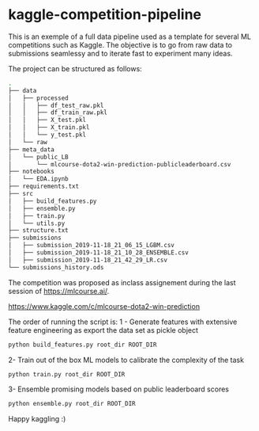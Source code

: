 # kaggle-competition-pipeline
This is an exemple of a full data pipeline used as a template for several ML competitions such as Kaggle. The objective is to go from raw data to submissions seamlessy and to iterate fast to experiment many ideas.

The project can be structured as follows:
```bash
.
├── data
│   ├── processed
│   │   ├── df_test_raw.pkl
│   │   ├── df_train_raw.pkl
│   │   ├── X_test.pkl
│   │   ├── X_train.pkl
│   │   └── y_test.pkl
│   └── raw
├── meta_data
│   └── public_LB
│       └── mlcourse-dota2-win-prediction-publicleaderboard.csv
├── notebooks
│   └── EDA.ipynb
├── requirements.txt
├── src
│   ├── build_features.py
│   ├── ensemble.py
│   ├── train.py
│   └── utils.py
├── structure.txt
├── submissions
│   ├── submission_2019-11-18_21_06_15_LGBM.csv
│   ├── submission_2019-11-18_21_10_28_ENSEMBLE.csv
│   ├── submission_2019-11-18_21_42_29_LR.csv
└── submissions_history.ods
```

The competition was proposed as inclass assignement during the last session of https://mlcourse.ai/.

https://www.kaggle.com/c/mlcourse-dota2-win-prediction

The order of running the script is:
1 - Generate features with extensive feature engineering as export the data set as pickle object

```bash
python build_features.py root_dir ROOT_DIR
```

2- Train out of the box ML models to calibrate the complexity of the task
```bash
python train.py root_dir ROOT_DIR
```

3- Ensemble promising models based on public leaderboard scores

```bash
python ensemble.py root_dir ROOT_DIR
```

Happy kaggling :)
